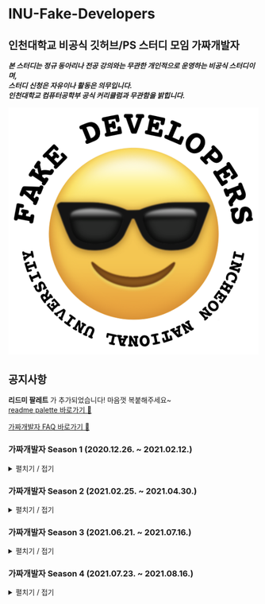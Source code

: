 # INU-Fake-Developers
## 인천대학교 비공식 깃허브/PS 스터디 모임 가짜개발자  

_**본 스터디는 정규 동아리나 전공 강의와는 무관한 개인적으로 운영하는 비공식 스터디이며,  
스터디 신청은 자유이나 활동은 의무입니다.  
인천대학교 컴퓨터공학부 공식 커리큘럼과 무관함을 밝힙니다.**_


![](https://github.com/INU-Fake-Developers/INU-Fake-Developers/blob/main/img/logo/logo_profile.png "가짜개발자 로고")  


## 공지사항
__리드미 팔레트__ 가 추가되었습니다! 마음껏 복붙해주세요~  
[readme palette 바로가기 🎨](https://github.com/INU-Fake-Developers/INU-Fake-Developers/blob/main/readme-palette.md)

[가짜개발자 FAQ 바로가기 🤔](https://github.com/INU-Fake-Developers/INU-Fake-Developers/issues/6)


### 가짜개발자 Season 1 (2020.12.26. ~ 2021.02.12.)  
<details>
<summary>펼치기 / 접기</summary>
<div markdown="1">  
<br/>

<details>
<summary>일정 보기</summary>
<div markdown="1">  
   
|날짜|내용|비고|
|:---:|:---:|:---:|
|2020.11.11.|시즌 1 모집 시작|[시즌 1 홍보글](https://github.com/INU-Fake-Developers/INU-Fake-Developers/blob/main/img/ad-season1/recruit-1.gif)|
|2020.12.26.|0번째 모임|[공지사항](https://github.com/INU-Fake-Developers/INU-Fake-Developers/blob/main/notice/season1/0%EB%B2%88%EC%A7%B8%20%EB%AA%A8%EC%9E%84.md)|
|2021.01.03.|1번째 모임|[공지사항](https://github.com/INU-Fake-Developers/INU-Fake-Developers/blob/main/notice/season1/1%EB%B2%88%EC%A7%B8%20%EB%AA%A8%EC%9E%84.md)|
|2021.01.10.|2번째 모임|[공지사항](https://github.com/INU-Fake-Developers/INU-Fake-Developers/blob/main/notice/season1/2%EB%B2%88%EC%A7%B8%20%EB%AA%A8%EC%9E%84.md)|
|2021.01.17.|3번째 모임|[공지사항](https://github.com/INU-Fake-Developers/INU-Fake-Developers/blob/main/notice/season1/3%EB%B2%88%EC%A7%B8%20%EB%AA%A8%EC%9E%84.md)|
|2021.01.22.|4번째 모임|[공지사항](https://github.com/INU-Fake-Developers/INU-Fake-Developers/blob/main/notice/season1/4%EB%B2%88%EC%A7%B8%20%EB%AA%A8%EC%9E%84.md)|
|2021.01.29.|5번째 모임|[공지사항](https://github.com/INU-Fake-Developers/INU-Fake-Developers/blob/main/notice/season1/5%EB%B2%88%EC%A7%B8%20%EB%AA%A8%EC%9E%84.md)|
|2021.02.05.|6번째 모임|[공지사항](https://github.com/INU-Fake-Developers/INU-Fake-Developers/blob/main/notice/season1/6%EB%B2%88%EC%A7%B8%20%EB%AA%A8%EC%9E%84.md)|
|2021.02.12.|7번째 모임|[공지사항](https://github.com/INU-Fake-Developers/INU-Fake-Developers/blob/main/notice/season1/7%EB%B2%88%EC%A7%B8%20%EB%AA%A8%EC%9E%84.md)|
|2021.02.19.|시즌 1 마무리|[공지사항](https://github.com/INU-Fake-Developers/INU-Fake-Developers/blob/main/notice/season1/1%EA%B8%B0%20%EB%A7%88%EB%AC%B4%EB%A6%AC.md)|
   
   </div>
</details>  

<details>
<summary>멤버 보기</summary>
<div markdown="1">  
  
   - [박가연](https://github.com/gayeonP)
   - [송병준](https://github.com/potados99)
   - [송채원](https://github.com/chawani)
   - [송춘근](https://github.com/similar207)
   - [유지수](https://github.com/ryuspace)
   - [윤세휘](https://github.com/Beatriz-Yun)
   - [이도현](https://github.com/ksmfou98)
   - [이상훈](https://github.com/Leesanghun19)
   - [이소현](https://github.com/hyeon12)
   - [이승규](https://github.com/lee-seunggyu)
   - [이윤주](https://github.com/JOO0331)
   - [전지희](https://github.com/GHeeJeon)
</div>
</details>
  
   </div>
</details>  


### 가짜개발자 Season 2 (2021.02.25. ~ 2021.04.30.)  
<details>
<summary>펼치기 / 접기</summary>
<div markdown="1">  
<br/>

<details>
<summary>일정 보기</summary>
<div markdown="1">  
   
|날짜|내용|비고|
|:---:|:---:|:---:|
|2021.02.10.|시즌 2 모집 시작|[시즌 2 홍보글](https://github.com/INU-Fake-Developers/INU-Fake-Developers/blob/main/img/ad-season2/recruit-2.gif)|
|2021.02.25.|0번째 모임|[공지사항](https://github.com/INU-Fake-Developers/INU-Fake-Developers/blob/main/notice/season2/0%EB%B2%88%EC%A7%B8%20%EB%AA%A8%EC%9E%84.md), [리드미 팔레트](https://github.com/INU-Fake-Developers/INU-Fake-Developers/blob/main/readme-palette.md "바로가기")|
|2021.03.05.|번외 스터디|[파이썬 튜토리얼](https://github.com/INU-Fake-Developers/INU-Fake-Developers/blob/main/notice/season2/%EB%B2%88%EC%99%B8%EC%8A%A4%ED%84%B0%EB%94%94%20%ED%8C%8C%EC%9D%B4%EC%8D%AC.md)|
|2021.03.06.|1번째 모임|[공지사항](https://github.com/INU-Fake-Developers/INU-Fake-Developers/blob/main/notice/season2/1%EB%B2%88%EC%A7%B8%20%EB%AA%A8%EC%9E%84.md)|
|2021.03.11.|2번째 모임|[공지사항](https://github.com/INU-Fake-Developers/INU-Fake-Developers/blob/main/notice/season2/2%EB%B2%88%EC%A7%B8%20%EB%AA%A8%EC%9E%84.md)|
|2021.03.18.|3번째 모임|[공지사항](https://github.com/INU-Fake-Developers/INU-Fake-Developers/blob/main/notice/season2/3%EB%B2%88%EC%A7%B8%20%EB%AA%A8%EC%9E%84.md)|
|2021.03.25.|4번째 모임|[공지사항](https://github.com/INU-Fake-Developers/INU-Fake-Developers/blob/main/notice/season2/4%EB%B2%88%EC%A7%B8%20%EB%AA%A8%EC%9E%84.md)|
|2021.03.26.|번외 스터디|[수박게임 만들기](https://github.com/INU-Fake-Developers/INU-Fake-Developers/blob/main/notice/season2/%EB%B2%88%EC%99%B8%EC%8A%A4%ED%84%B0%EB%94%94%20%EC%88%98%EB%B0%95%EA%B2%8C%EC%9E%84%EB%A7%8C%EB%93%A4%EA%B8%B0.md)|
|2021.04.01.|5번째 모임|[공지사항](https://github.com/INU-Fake-Developers/INU-Fake-Developers/blob/main/notice/season2/5%EB%B2%88%EC%A7%B8%20%EB%AA%A8%EC%9E%84.md), [만우절](https://github.com/INU-Fake-Developers/INU-Fake-Developers/blob/main/img/became_yadon.png "방사능거미에물려 야돈이되어버린회장")|
|2021.04.08|6번째 모임|[공지사항](https://github.com/INU-Fake-Developers/INU-Fake-Developers/blob/main/notice/season2/6%EB%B2%88%EC%A7%B8%20%EB%AA%A8%EC%9E%84.md)|
|2021.04.30|7번째 모임|[공지사항](https://github.com/INU-Fake-Developers/INU-Fake-Developers/blob/main/notice/season2/7%EB%B2%88%EC%A7%B8%20%EB%AA%A8%EC%9E%84.md), [코딩테스트](https://www.acmicpc.net/group/practice/11129)|
|2021.04.30|시즌 2 마무리|[공지사항](https://github.com/INU-Fake-Developers/INU-Fake-Developers/blob/main/notice/season2/%EC%8B%9C%EC%A6%8C2%20%EB%A7%88%EB%AC%B4%EB%A6%AC.md)|

   </div>
</details>  
  
<details>
<summary>멤버 보기</summary>
<div markdown="1">  
  
   - [이정환](https://github.com/leejh021023)
   - [박가연](https://github.com/gayeonP)
   - [송병준](https://github.com/potados99)
   - [송준영](https://github.com/HamBP)
   - [엄유정](https://github.com/umyujeong)
   - [우정우](https://github.com/chawoojungwoo)
   - [이소현](https://github.com/hyeon12)
   - [임재섭](https://github.com/LimJaeSub)
   - [전지희](https://github.com/GHeeJeon)
   - [진유리](https://github.com/yuri295)
   - [최민승](https://github.com/ChoiMinSeung)
   - [최은진](https://github.com/abceunjin)
   - [최진영](https://github.com/cjo70241)
   - [홍정우](https://github.com/martinelli-3535)

</div>
</details>
  
   </div>
</details>  

### 가짜개발자 Season 3 (2021.06.21. ~ 2021.07.16.)  
<details>
<summary>펼치기 / 접기</summary>
<div markdown="1">  
<br/>

<details>
<summary>일정 보기</summary>
<div markdown="1">  
   
|날짜|내용|비고|
|:---:|:---:|:---:|
|2021.06.17.|시즌 3 모집 시작|[시즌 3 홍보글](https://github.com/INU-Fake-Developers/INU-Fake-Developers/tree/main/img/ad-season3)|
|2021.06.21.|0번째 모임|[공지사항](https://github.com/INU-Fake-Developers/INU-Fake-Developers/blob/main/notice/season3/0%EB%B2%88%EC%A7%B8%20%EB%AA%A8%EC%9E%84.md)|
|2021.06.25.|1번째 모임|[공지사항](https://github.com/INU-Fake-Developers/INU-Fake-Developers/blob/main/notice/season3/1%EB%B2%88%EC%A7%B8%20%EB%AA%A8%EC%9E%84.md)|
|2021.06.28.|2번째 모임|[공지사항](https://github.com/INU-Fake-Developers/INU-Fake-Developers/blob/main/notice/season3/2%EB%B2%88%EC%A7%B8%20%EB%AA%A8%EC%9E%84.md)|
|2021.07.02.|3번째 모임|[공지사항](https://github.com/INU-Fake-Developers/INU-Fake-Developers/blob/main/notice/season3/3%EB%B2%88%EC%A7%B8%20%EB%AA%A8%EC%9E%84.md)|
|2021.07.05.|4번째 모임|[공지사항](https://github.com/INU-Fake-Developers/INU-Fake-Developers/blob/main/notice/season3/4%EB%B2%88%EC%A7%B8%20%EB%AA%A8%EC%9E%84.md)|
|2021.07.09.|5번째 모임|[공지사항](https://github.com/INU-Fake-Developers/INU-Fake-Developers/blob/main/notice/season3/5%EB%B2%88%EC%A7%B8%20%EB%AA%A8%EC%9E%84.md)|
|2021.07.12.|6번째 모임|[공지사항](https://github.com/INU-Fake-Developers/INU-Fake-Developers/blob/main/notice/season3/6%EB%B2%88%EC%A7%B8%20%EB%AA%A8%EC%9E%84.md)|
|2021.07.16.|7번째 모임|[공지사항](https://github.com/INU-Fake-Developers/INU-Fake-Developers/blob/main/notice/season3/7%EB%B2%88%EC%A7%B8%20%EB%AA%A8%EC%9E%84.md), [코딩테스트](https://www.acmicpc.net/group/practice/11129)|
|2021.07.16.|시즌 3 마무리|[공지사항](https://github.com/INU-Fake-Developers/INU-Fake-Developers/blob/main/notice/season3/%EC%8B%9C%EC%A6%8C3%20%EB%A7%88%EB%AC%B4%EB%A6%AC.md)|
   
   </div>
</details>  

<details>
<summary>멤버 보기</summary>
<div markdown="1">  
   
   - [강용석](https://github.com/Bluedips)
   - [강하영](https://github.com/Hayoung0708)
   - [김기수](https://github.com/gisu1102)
   - [박가연](https://github.com/gayeonP)
   - [송병준](https://github.com/potados99)
   - [송준영](https://github.com/HamBP)
   - [신소정](https://github.com/SojeongShin)
   - [우정우](https://github.com/chawoojungwoo)
   - [이소현](https://github.com/hyeon12)
   - [임우진](https://github.com/limwoojine)
   - [전지희](https://github.com/GHeeJeon)
   - [진유리](https://github.com/yuri295)
   - [최민승](https://github.com/ChoiMinSeung)

</div>
</details>
  
   </div>
</details>



### 가짜개발자 Season 4 (2021.07.23. ~ 2021.08.16.)  
<details>
<summary>펼치기 / 접기</summary>
<div markdown="1">  
<br/>

<details>
<summary>일정 보기</summary>
<div markdown="1">  
   
|날짜|내용|비고|
|:---:|:---:|:---:|
|2021.07.17.|시즌 4 모집 시작|[시즌 4 홍보글](https://github.com/INU-Fake-Developers/INU-Fake-Developers/issues/16)|
|2021.07.23.|0번째 모임|[공지사항](https://github.com/INU-Fake-Developers/INU-Fake-Developers/blob/main/notice/season4/0%EB%B2%88%EC%A7%B8%20%EB%AA%A8%EC%9E%84.md)|
|2021.07.26.|1번째 모임|[공지사항](https://github.com/INU-Fake-Developers/INU-Fake-Developers/blob/main/notice/season4/1%EB%B2%88%EC%A7%B8%20%EB%AA%A8%EC%9E%84.md)|
|2021.07.30.|2번째 모임|[공지사항](https://github.com/INU-Fake-Developers/INU-Fake-Developers/blob/main/notice/season4/2%EB%B2%88%EC%A7%B8%20%EB%AA%A8%EC%9E%84.md)|
|2021.08.02.|3번째 모임|[공지사항](https://github.com/INU-Fake-Developers/INU-Fake-Developers/blob/main/notice/season4/3%EB%B2%88%EC%A7%B8%20%EB%AA%A8%EC%9E%84.md)|
|2021.08.06.|4번째 모임|[공지사항](https://github.com/INU-Fake-Developers/INU-Fake-Developers/blob/main/notice/season4/4%EB%B2%88%EC%A7%B8%20%EB%AA%A8%EC%9E%84.md)|
|2021.08.09.|5번째 모임|[공지사항](https://github.com/INU-Fake-Developers/INU-Fake-Developers/blob/main/notice/season4/5%EB%B2%88%EC%A7%B8%20%EB%AA%A8%EC%9E%84.md)|
|2021.08.13.|6번째 모임|[공지사항](https://github.com/INU-Fake-Developers/INU-Fake-Developers/blob/main/notice/season4/6%EB%B2%88%EC%A7%B8%20%EB%AA%A8%EC%9E%84.md)|
|2021.08.16.|7번째 모임|[공지사항](https://github.com/INU-Fake-Developers/INU-Fake-Developers/blob/main/notice/season4/7%EB%B2%88%EC%A7%B8%20%EB%AA%A8%EC%9E%84.md)|
|2021.08.16.|시즌 4 마무리|[공지사항](https://github.com/INU-Fake-Developers/INU-Fake-Developers/blob/main/notice/season4/%EC%8B%9C%EC%A6%8C4%20%EB%A7%88%EB%AC%B4%EB%A6%AC.md)|
   
   </div>
</details>  

<details>
<summary>멤버 보기</summary>
<div markdown="1">  
  
   - [강용석](https://github.com/Bluedips)
   - [김강석](https://github.com/gangsigi)
   - [김기수](https://github.com/gisu1102)
   - [김아영](https://github.com/ayoungt)
   - [박광재](https://github.com/wrath-sinsa)
   - [박재현](https://github.com/jae2525)
   - [박지성](https://github.com/JiseongPark1223)
   - [신소정](https://github.com/SojeongShin)
   - [양다헤](https://github.com/daheyang)
   - [유도현](https://github.com/doehy)
   - [유희태](https://github.com/1017yu)
   - [이승규](https://github.com/lee-seunggyu)
   - [이승현](https://github.com/codefug)
   - [장희직](https://github.com/jhg3410)
   - [전지희](https://github.com/GHeeJeon)
</div>
</details>
  
   </div>
</details>  





